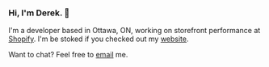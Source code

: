 ### Hi, I'm Derek. 👋

I'm a developer based in Ottawa, ON, working on storefront performance at [Shopify](https://github.com/shopify/). I'm be
stoked if you checked out my [website](https://derek.stride.host).

Want to chat? Feel free to [email](mailto:derek@stride.host) me.
